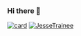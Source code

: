 ### Hi there 👋

<!--
**JesseTrainee/JesseTrainee** is a ✨ _special_ ✨ repository because its `README.md` (this file) appears on your GitHub profile.

Here are some ideas to get you started:

[![card](https://github-readme-stats.vercel.app/api?username=JesseTrainee&theme=default)](https://github.com/JesseTrainee/)
- 🌱 I’m currently learning ...
- 👯 I’m looking to collaborate on ...
- 🤔 I’m looking for help with ...
- 💬 Ask me about ...
- 📫 How to reach me: ...
- 😄 Pronouns: ...
- ⚡ Fun fact: ...
-->
[![card](https://github-readme-stats.vercel.app/api?username=JesseTrainee&theme=Tokyonight)](https://github.com/JesseTrainee/)
[![JesseTrainee](https://github-readme-stats.vercel.app/api/top-langs/?username=JesseTrainee&hide=html&layout=compact=true&theme=Tokyonight)](https://github.com/JesseTrainee/)



